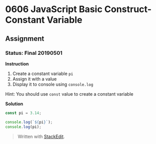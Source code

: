 # 0606 JavaScript Basic Construct- Constant Variable
## Assignment
### Status: Final 20190501

**Instruction**
 1. Create a constant variable `pi`
 2. Assign it with a value
 3. Display it to console using `console.log`

Hint: You should use `const` value to create a constant variable

**Solution**
```JavaScript
const pi = 3.14;

console.log(`${pi}`);
console.log(pi);
```

> Written with [StackEdit](https://stackedit.io/).